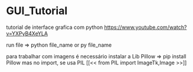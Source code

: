 # GUI_Tutorial
tutorial de interface grafica com python https://www.youtube.com/watch?v=YXPyB4XeYLA


run file => python file_name or py file_name

para trabalhar com imagens é necessário instalar a Lib Pillow => pip install Pillow
mas no import, se usa PIL [[<< from PIL import ImageTk,Image >>]]